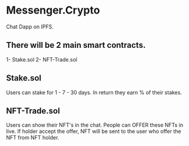 # Messenger.Crypto
Chat Dapp on IPFS.

## There will be 2 main smart contracts.
1- Stake.sol
2- NFT-Trade.sol


## Stake.sol
Users can stake for 1 - 7 - 30 days. In return they earn % of their stakes. 

## NFT-Trade.sol
Users can show their NFT's in the chat. People can OFFER these NFTs in live. If holder accept the offer, NFT will be sent to the user who offer the NFT from NFT holder.

